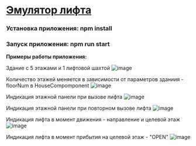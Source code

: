 # [Эмулятор лифта](https://elevator-psi.vercel.app/)

### Установка приложения: npm install ###
### Запуск приложения: npm run start ###

**Примеры работы приложения:**

Здание с 5 этажами и 1 лифтовой шахтой
![image](https://user-images.githubusercontent.com/65610825/174527907-9a9d2cdd-8e4e-4cc7-aedb-e974f773bfc4.png)

Количество этажей меняется в зависимости от параметров зданиия - floorNum в HouseCompomponent
![image](https://user-images.githubusercontent.com/65610825/174528717-85b9bf58-ba05-4b7d-b1a3-0fc575e22216.png)

Индикация этажной панели при вызове лифта
![image](https://user-images.githubusercontent.com/65610825/174528021-5a91ef05-79ac-4036-bbc5-8fa540650d92.png)

Индикация этажной панели при повторном вызове лифта
![image](https://user-images.githubusercontent.com/65610825/174528094-26aa9d82-055c-499f-ab8b-13cdf1dc02f7.png)

Индикация лифта в момент движения - направление и целевой этаж
![image](https://user-images.githubusercontent.com/65610825/174528305-28d44f58-6002-4772-aa70-17e9f41beec3.png)

Индикация лифта в момент прибытия на целевой этаж - "OPEN"
![image](https://user-images.githubusercontent.com/65610825/174528408-171bea39-39f5-4561-8a6a-b34d8d08a99d.png)

